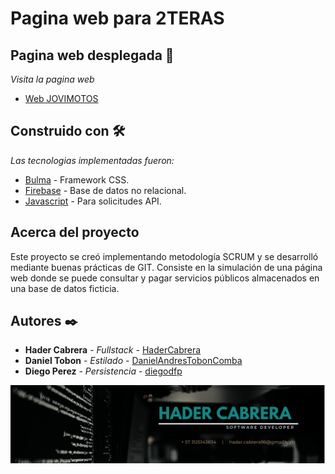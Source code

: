 
# Pagina web para 2TERAS

## Pagina web desplegada 🚀
_Visita la pagina web_
* [Web JOVIMOTOS](https://hadercabrera.github.io/project2TERAS/)

## Construido con 🛠️

_Las tecnologias implementadas fueron:_

* [Bulma](https://developer.mozilla.org/es/docs/Web/JavaScript) - Framework CSS.
* [Firebase](https://developer.mozilla.org/es/docs/Web/CSS) - Base de datos no relacional.
* [Javascript](https://developer.mozilla.org/es/docs/Web/HTML) - Para solicitudes API.

## Acerca del proyecto

Este proyecto se creó implementando metodología SCRUM y se desarrolló mediante buenas prácticas de GIT. Consiste en la simulación de una página web donde se puede consultar y pagar servicios públicos almacenados en una base de datos ficticia.

## Autores ✒️

* **Hader Cabrera** - *Fullstack* - [HaderCabrera](https://github.com/HaderCabrera)
* **Daniel Tobon** - *Estilado* - [DanielAndresTobonComba](https://github.com/DanielAndresTobonComba)
* **Diego Perez** - *Persistencia* - [diegodfp](https://github.com/diegodfp)

![HaderCabreraDev](/img/bannerHader.png)
